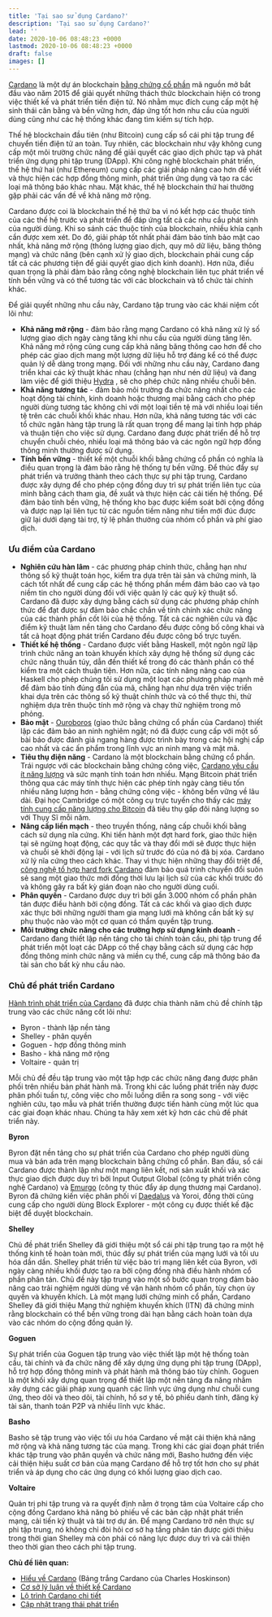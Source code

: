 ```yaml
---
title: 'Tại sao sử dụng Cardano?'
description: 'Tại sao sử dụng Cardano?'
lead: ''
date: 2020-10-06 08:48:23 +0000
lastmod: 2020-10-06 08:48:23 +0000
draft: false
images: []
---
```


[Cardano](https://cardano.org/) là một dự án blockchain [bằng chứng cổ phần](https://docs.cardano.org/new-to-cardano/proof-of-stake) mã nguồn mở bắt đầu vào năm 2015 để giải quyết những thách thức blockchain hiện có trong việc thiết kế và phát triển tiền điện tử. Nó nhằm mục đích cung cấp một hệ sinh thái cân bằng và bền vững hơn, đáp ứng tốt hơn nhu cầu của người dùng cũng như các hệ thống khác đang tìm kiếm sự tích hợp.

Thế hệ blockchain đầu tiên (như Bitcoin) cung cấp sổ cái phi tập trung để chuyển tiền điện tử an toàn. Tuy nhiên, các blockchain như vậy không cung cấp một môi trường chức năng để giải quyết các giao dịch phức tạp và phát triển ứng dụng phi tập trung (DApp). Khi công nghệ blockchain phát triển, thế hệ thứ hai (như Ethereum) cung cấp các giải pháp nâng cao hơn để viết và thực hiện các hợp đồng thông minh, phát triển ứng dụng và tạo ra các loại mã thông báo khác nhau. Mặt khác, thế hệ blockchain thứ hai thường gặp phải các vấn đề về khả năng mở rộng.

Cardano được coi là blockchain thế hệ thứ ba vì nó kết hợp các thuộc tính của các thế hệ trước và phát triển để đáp ứng tất cả các nhu cầu phát sinh của người dùng. Khi so sánh các thuộc tính của blockchain, nhiều khía cạnh cần được xem xét. Do đó, giải pháp tốt nhất phải đảm bảo tính bảo mật cao nhất, khả năng mở rộng (thông lượng giao dịch, quy mô dữ liệu, băng thông mạng) và chức năng (bên cạnh xử lý giao dịch, blockchain phải cung cấp tất cả các phương tiện để giải quyết giao dịch kinh doanh). Hơn nữa, điều quan trọng là phải đảm bảo rằng công nghệ blockchain liên tục phát triển về tính bền vững và có thể tương tác với các blockchain và tổ chức tài chính khác.

Để giải quyết những nhu cầu này, Cardano tập trung vào các khái niệm cốt lõi như:

- **Khả năng mở rộng** - đảm bảo rằng mạng Cardano có khả năng xử lý số lượng giao dịch ngày càng tăng khi nhu cầu của người dùng tăng lên. Khả năng mở rộng cũng cung cấp khả năng băng thông cao hơn để cho phép các giao dịch mang một lượng dữ liệu hỗ trợ đáng kể có thể được quản lý dễ dàng trong mạng. Đối với những nhu cầu này, Cardano đang triển khai các kỹ thuật khác nhau (chẳng hạn như nén dữ liệu) và đang làm việc để giới thiệu [Hydra](https://iohk.io/en/research/library/papers/hydra-fast-isomorphic-state-channels/) , sẽ cho phép chức năng nhiều chuỗi bên.
- **Khả năng tương tác** - đảm bảo môi trường đa chức năng nhất cho các hoạt động tài chính, kinh doanh hoặc thương mại bằng cách cho phép người dùng tương tác không chỉ với một loại tiền tệ mà với nhiều loại tiền tệ trên các chuỗi khối khác nhau. Hơn nữa, khả năng tương tác với các tổ chức ngân hàng tập trung là rất quan trọng để mang lại tính hợp pháp và thuận tiện cho việc sử dụng. Cardano đang được phát triển để hỗ trợ chuyển chuỗi chéo, nhiều loại mã thông báo và các ngôn ngữ hợp đồng thông minh thường được sử dụng.
- **Tính bền vững** - thiết kế một chuỗi khối bằng chứng cổ phần có nghĩa là điều quan trọng là đảm bảo rằng hệ thống tự bền vững. Để thúc đẩy sự phát triển và trưởng thành theo cách thực sự phi tập trung, Cardano được xây dựng để cho phép cộng đồng duy trì sự phát triển liên tục của mình bằng cách tham gia, đề xuất và thực hiện các cải tiến hệ thống. Để đảm bảo tính bền vững, hệ thống kho bạc được kiểm soát bởi cộng đồng và được nạp lại liên tục từ các nguồn tiềm năng như tiền mới đúc được giữ lại dưới dạng tài trợ, tỷ lệ phần thưởng của nhóm cổ phần và phí giao dịch.

### Ưu điểm của Cardano

- **Nghiên cứu hàn lâm** - các phương pháp chính thức, chẳng hạn như thông số kỹ thuật toán học, kiểm tra dựa trên tài sản và chứng minh, là cách tốt nhất để cung cấp các hệ thống phần mềm đảm bảo cao và tạo niềm tin cho người dùng đối với việc quản lý các quỹ kỹ thuật số. Cardano đã được xây dựng bằng cách sử dụng các phương pháp chính thức để đạt được sự đảm bảo chắc chắn về tính chính xác chức năng của các thành phần cốt lõi của hệ thống. Tất cả các nghiên cứu và đặc điểm kỹ thuật làm nền tảng cho Cardano đều được công bố công khai và tất cả hoạt động phát triển Cardano đều được công bố trực tuyến.
- **Thiết kế hệ thống** - Cardano được viết bằng Haskell, một ngôn ngữ lập trình chức năng an toàn khuyến khích xây dựng hệ thống sử dụng các chức năng thuần túy, dẫn đến thiết kế trong đó các thành phần có thể kiểm tra một cách thuận tiện. Hơn nữa, các tính năng nâng cao của Haskell cho phép chúng tôi sử dụng một loạt các phương pháp mạnh mẽ để đảm bảo tính đúng đắn của mã, chẳng hạn như dựa trên việc triển khai dựa trên các thông số kỹ thuật chính thức và có thể thực thi, thử nghiệm dựa trên thuộc tính mở rộng và chạy thử nghiệm trong mô phỏng.
- **Bảo mật** - [Ouroboros](https://iohk.io/en/blog/posts/2020/06/23/the-ouroboros-path-to-decentralization/) (giao thức bằng chứng cổ phần của Cardano) thiết lập các đảm bảo an ninh nghiêm ngặt; nó đã được cung cấp với một số bài báo được đánh giá ngang hàng được trình bày trong các hội nghị cấp cao nhất và các ấn phẩm trong lĩnh vực an ninh mạng và mật mã.
- **Tiêu thụ điện năng** - Cardano là một blockchain bằng chứng cổ phần. Trái ngược với các blockchain bằng chứng công việc, [Cardano yêu cầu ít năng lượng](https://iohk.io/en/blog/posts/2021/08/17/why-they-re-calling-cardano-the-green-blockchain/) và sức mạnh tính toán hơn nhiều. Mạng Bitcoin phát triển thông qua các máy tính thực hiện các phép tính ngày càng tiêu tốn nhiều năng lượng hơn - bằng chứng công việc - không bền vững về lâu dài. Đại học Cambridge có một công cụ trực tuyến cho thấy các [máy tính cung cấp năng lượng cho Bitcoin](https://ccaf.io/cbeci/index) đã tiêu thụ gấp đôi năng lượng so với Thụy Sĩ mỗi năm.
- **Nâng cấp liền mạch** - theo truyền thống, nâng cấp chuỗi khối bằng cách sử dụng nĩa cứng. Khi tiến hành một đợt hard fork, giao thức hiện tại sẽ ngừng hoạt động, các quy tắc và thay đổi mới sẽ được thực hiện và chuỗi sẽ khởi động lại - với lịch sử trước đó của nó đã bị xóa. Cardano xử lý nĩa cứng theo cách khác. Thay vì thực hiện những thay đổi triệt để, [công nghệ tổ hợp hard fork Cardano](https://iohk.io/en/blog/posts/2020/05/07/combinator-makes-easy-work-of-shelley-hard-fork/) đảm bảo quá trình chuyển đổi suôn sẻ sang một giao thức mới đồng thời lưu lại lịch sử của các khối trước đó và không gây ra bất kỳ gián đoạn nào cho người dùng cuối.
- **Phân quyền** - Cardano được duy trì bởi gần 3.000 nhóm cổ phần phân tán được điều hành bởi cộng đồng. Tất cả các khối và giao dịch được xác thực bởi những người tham gia mạng lưới mà không cần bất kỳ sự phụ thuộc nào vào một cơ quan có thẩm quyền tập trung.
- **Môi trường chức năng cho các trường hợp sử dụng kinh doanh** - Cardano đang thiết lập nền tảng cho tài chính toàn cầu, phi tập trung để phát triển một loạt các DApp có thể chạy bằng cách sử dụng các hợp đồng thông minh chức năng và miền cụ thể, cung cấp mã thông báo đa tài sản cho bất kỳ nhu cầu nào.

### Chủ đề phát triển Cardano

[Hành trình phát triển của Cardano](https://roadmap.cardano.org/en/) đã được chia thành năm chủ đề chính tập trung vào các chức năng cốt lõi như:

- Byron - thành lập nền tảng
- Shelley - phân quyền
- Goguen - hợp đồng thông minh
- Basho - khả năng mở rộng
- Voltaire - quản trị

Mỗi chủ đề đều tập trung vào một tập hợp các chức năng đang được phân phối trên nhiều bản phát hành mã. Trong khi các luồng phát triển này được phân phối tuần tự, công việc cho mỗi luồng diễn ra song song - với việc nghiên cứu, tạo mẫu và phát triển thường được tiến hành cùng một lúc qua các giai đoạn khác nhau. Chúng ta hãy xem xét kỹ hơn các chủ đề phát triển này.

**Byron**

Byron đặt nền tảng cho sự phát triển của Cardano cho phép người dùng mua và bán ada trên mạng blockchain bằng chứng cổ phần. Ban đầu, sổ cái Cardano được thành lập như một mạng liên kết, nơi sản xuất khối và xác thực giao dịch được duy trì bởi Input Output Global (công ty phát triển công nghệ Cardano) và [Emurgo](https://emurgo.io/) (công ty thúc đẩy áp dụng thương mại Cardano). Byron đã chứng kiến việc phân phối ví [Daedalus](https://docs.cardano.org/cardano-components/daedalus-wallet) và Yoroi, đồng thời cũng cung cấp cho người dùng Block Explorer - một công cụ được thiết kế đặc biệt để duyệt blockchain.

**Shelley**

Chủ đề phát triển Shelley đã giới thiệu một sổ cái phi tập trung tạo ra một hệ thống kinh tế hoàn toàn mới, thúc đẩy sự phát triển của mạng lưới và tối ưu hóa dần dần. Shelley phát triển từ việc bảo trì mạng liên kết của Byron, với ngày càng nhiều khối được tạo ra bởi cộng đồng nhà điều hành nhóm cổ phần phân tán. Chủ đề này tập trung vào một số bước quan trọng đảm bảo nâng cao trải nghiệm người dùng về vận hành nhóm cổ phần, tùy chọn ủy quyền và khuyến khích. Là một mạng lưới chứng minh cổ phần, Cardano Shelley đã giới thiệu Mạng thử nghiệm khuyến khích (ITN) đã chứng minh rằng blockchain có thể bền vững trong dài hạn bằng cách hoàn toàn dựa vào các nhóm do cộng đồng quản lý.

**Goguen**

Sự phát triển của Goguen tập trung vào việc thiết lập một hệ thống toàn cầu, tài chính và đa chức năng để xây dựng ứng dụng phi tập trung (DApp), hỗ trợ hợp đồng thông minh và phát hành mã thông báo tùy chỉnh. Goguen là một khối xây dựng quan trọng để thiết lập một nền tảng đa năng nhằm xây dựng các giải pháp xung quanh các lĩnh vực ứng dụng như chuỗi cung ứng, theo dõi và theo dõi, tài chính, hồ sơ y tế, bỏ phiếu danh tính, đăng ký tài sản, thanh toán P2P và nhiều lĩnh vực khác.

**Basho**

Basho sẽ tập trung vào việc tối ưu hóa Cardano về mặt cải thiện khả năng mở rộng và khả năng tương tác của mạng. Trong khi các giai đoạn phát triển khác tập trung vào phân quyền và chức năng mới, Basho hướng đến việc cải thiện hiệu suất cơ bản của mạng Cardano để hỗ trợ tốt hơn cho sự phát triển và áp dụng cho các ứng dụng có khối lượng giao dịch cao.

**Voltaire**

Quản trị phi tập trung và ra quyết định nằm ở trọng tâm của Voltaire cấp cho cộng đồng Cardano khả năng bỏ phiếu về các bản cập nhật phát triển mạng, cải tiến kỹ thuật và tài trợ dự án. Để mạng Cardano trở nên thực sự phi tập trung, nó không chỉ đòi hỏi cơ sở hạ tầng phân tán được giới thiệu trong thời gian Shelley mà còn phải có năng lực được duy trì và cải thiện theo thời gian theo cách phi tập trung.

**Chủ đề liên quan:**

- [Hiểu về Cardano](https://www.youtube.com/watch?v=Ja9D0kpksxw) (Bảng trắng Cardano của Charles Hoskinson)
- [Cơ sở lý luận về thiết kế Cardano](https://docs.cardano.org/explore-cardano/cardano-design-rationale)
- [Lộ trình Cardano chi tiết](https://roadmap.cardano.org/en/)
- [Cập nhật trạng thái phát triển](https://www.essentialcardano.io/development-update)
